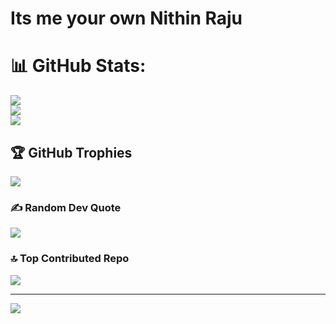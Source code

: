 
# Its me your own Nithin Raju
# 📊 GitHub Stats:
![](https://github-readme-stats.vercel.app/api?username=vibbing&theme=dark&hide_border=false&include_all_commits=false&count_private=false)<br/>
![](https://github-readme-streak-stats.herokuapp.com/?user=vibbing&theme=dark&hide_border=false)<br/>
![](https://github-readme-stats.vercel.app/api/top-langs/?username=vibbing&theme=dark&hide_border=false&include_all_commits=false&count_private=false&layout=compact)

## 🏆 GitHub Trophies
![](https://github-profile-trophy.vercel.app/?username=vibbing&theme=dracula&no-frame=false&no-bg=true&margin-w=4)

### ✍️ Random Dev Quote
![](https://quotes-github-readme.vercel.app/api?type=horizontal&theme=radical)

### 🔝 Top Contributed Repo
![](https://github-contributor-stats.vercel.app/api?username=vibbing&limit=5&theme=dark&combine_all_yearly_contributions=true)

---
[![](https://visitcount.itsvg.in/api?id=vibbing&icon=0&color=0)](https://visitcount.itsvg.in)

<!-- Proudly created with GPRM ( https://gprm.itsvg.in ) -->
